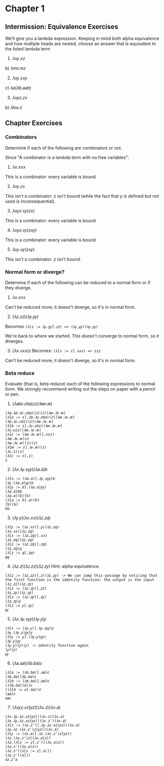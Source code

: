 # Chapter 1
## Intermission: Equivalence Exercises
We’ll give you a lambda expression. Keeping in mind both alpha equivalence and how multiple heads are nested, choose an answer that is equivalent to the listed lambda term

1. 𝜆𝑥𝑦.𝑥𝑧

  b) 𝜆𝑚𝑛.𝑚𝑧

2. 𝜆𝑥𝑦.𝑥𝑥𝑦

  c) 𝜆𝑎(𝜆𝑏.𝑎𝑎𝑏)

3. 𝜆𝑥𝑦𝑧.𝑧𝑥 

  b) 𝜆𝑡𝑜𝑠.𝑠`

## Chapter Exercises
### Combinators
Determine if each of the following are combinators or not.

Since "A combinator is a lambda term with no free variables":

1. 𝜆𝑥.𝑥𝑥𝑥

  This is a combinator: every variable is bound.

2. 𝜆𝑥𝑦.𝑧𝑥

  This isn't a combinator: z isn't bound (while the fact that y is defined but not used is inconsequential).

3. 𝜆𝑥𝑦𝑧.𝑥𝑦(𝑧𝑥)

  This is a combinator: every variable is bound.

4. 𝜆𝑥𝑦𝑧.𝑥𝑦(𝑧𝑥𝑦)

  This is a combinator: every variable is bound.

5. 𝜆𝑥𝑦.𝑥𝑦(𝑧𝑥𝑦)

  This isn't a combinator: z isn't bound.

### Normal form or diverge?
Determine if each of the following can be reduced to a normal form or if they diverge.

1. 𝜆𝑥.𝑥𝑥𝑥

  Can't be reduced more; it doesn't diverge, so it's in normal form.

2. (𝜆𝑧.𝑧𝑧)(𝜆𝑦.𝑦𝑦)

  Becomes `(𝜆[z := 𝜆𝑦.𝑦𝑦].𝑧𝑧) => (𝜆𝑦.𝑦𝑦)(𝜆𝑦.𝑦𝑦)`

  We're back to where we started. This doesn't converge to normal form, so it diverges.

3. (𝜆𝑥.𝑥𝑥𝑥)𝑧
  Becomes: `(𝜆[𝑥 := z].𝑥𝑥𝑥) => zzz`

  Can't be reduced more; it doesn't diverge, so it's in normal form.

### Beta reduce
Evaluate (that is, beta reduce) each of the following expressions to normal form. We strongly recommend writing out the steps on paper with a pencil or pen.

1. (𝜆𝑎𝑏𝑐.𝑐𝑏𝑎)𝑧𝑧(𝜆𝑤𝑣.𝑤)

```
(𝜆𝑎.𝜆𝑏.𝜆𝑐.𝑐𝑏𝑎)(𝑧)(𝑧)(𝜆𝑤.𝜆𝑣.𝑤)
(𝜆[𝑎 := z].𝜆𝑏.𝜆𝑐.𝑐𝑏𝑎)(𝑧)(𝜆𝑤.𝜆𝑣.𝑤)
(𝜆𝑏.𝜆𝑐.𝑐𝑏z)(𝑧)(𝜆𝑤.𝜆𝑣.𝑤)
(𝜆[𝑏 := z].𝜆𝑐.𝑐𝑏z)(𝜆𝑤.𝜆𝑣.𝑤)
(𝜆𝑐.𝑐zz)(𝜆𝑤.𝜆𝑣.𝑤)
(𝜆[𝑐 := (𝜆𝑤.𝜆𝑣.𝑤)].𝑐zz)
(𝜆𝑤.𝜆𝑣.𝑤)zz
(𝜆𝑤.𝜆𝑣.𝑤)(z)(z)
(𝜆[𝑤 := z].𝜆𝑣.𝑤)(z)
(𝜆𝑣.z)(z)
(𝜆[𝑣 := z].z)
z
```

2. (𝜆𝑥.𝜆𝑦.𝑥𝑦𝑦)(𝜆𝑎.𝑎)𝑏

```
(𝜆[x := (𝜆𝑎.𝑎)].𝜆𝑦.𝑥𝑦𝑦)𝑏
(𝜆𝑦.(𝜆𝑎.𝑎)𝑦𝑦)𝑏
(𝜆[𝑦 := 𝑏].(𝜆𝑎.𝑎)𝑦𝑦)
(𝜆𝑎.𝑎)bb
(𝜆𝑎.𝑎)(b)(b)
(𝜆[𝑎 := b].𝑎)(b)
(b)(b)
bb
```

3. (𝜆𝑦.𝑦)(𝜆𝑥.𝑥𝑥)(𝜆𝑧.𝑧𝑞)

```
(𝜆[𝑦 := (𝜆𝑥.𝑥𝑥)].𝑦)(𝜆𝑧.𝑧𝑞)
(𝜆𝑥.𝑥𝑥)(𝜆𝑧.𝑧𝑞)
(𝜆[𝑥 := (𝜆𝑧.𝑧𝑞)].𝑥𝑥)
(𝜆𝑧.𝑧𝑞)(𝜆𝑧.𝑧𝑞)
(𝜆[𝑧 := (𝜆𝑧.𝑧𝑞)].𝑧𝑞)
(𝜆𝑧.𝑧𝑞)𝑞
(𝜆[𝑧 := 𝑞].𝑧𝑞)
𝑞𝑞
```

4. (𝜆𝑧.𝑧)(𝜆𝑧.𝑧𝑧)(𝜆𝑧.𝑧𝑦) Hint: alpha equivalence.

```
(𝜆[𝑧 := (𝜆𝑧.𝑧𝑧)].𝑧)(𝜆𝑧.𝑧𝑦) -> We can jump this passage by noticing that the first function is the identity function: the output is the input
(𝜆𝑧.𝑧𝑧)(𝜆𝑧.𝑧𝑦)
(𝜆[𝑧 := (𝜆𝑧.𝑧𝑦)].𝑧𝑧)
(𝜆𝑧.𝑧𝑦)(𝜆𝑧.𝑧𝑦)
(𝜆[𝑧 := (𝜆𝑧.𝑧𝑦)].𝑧𝑦)
(𝜆𝑧.𝑧𝑦)𝑦
(𝜆[𝑧 := 𝑦].𝑧𝑦)
𝑦𝑦
```

5. (𝜆𝑥.𝜆𝑦.𝑥𝑦𝑦)(𝜆𝑦.𝑦)𝑦

```
(𝜆[𝑥 := (𝜆𝑦.𝑦)].𝜆𝑦.𝑥𝑦𝑦)𝑦
(𝜆𝑦.(𝜆𝑦.𝑦)𝑦𝑦)𝑦
(𝜆[𝑦 := y].(𝜆𝑦.𝑦)𝑦𝑦)
(𝜆𝑦.𝑦)𝑦𝑦
(𝜆𝑦.𝑦)(𝑦)(𝑦) -> identity function again
(𝑦)(𝑦)
𝑦𝑦
```

6. (𝜆𝑎.𝑎𝑎)(𝜆𝑏.𝑏𝑎)𝑐

```
(𝜆[𝑎 := (𝜆𝑏.𝑏𝑎)].𝑎𝑎)𝑐
(𝜆𝑏.𝑏𝑎)(𝜆𝑏.𝑏𝑎)𝑐
(𝜆[𝑏 := (𝜆𝑏.𝑏𝑎)].𝑏𝑎)𝑐
((𝜆𝑏.𝑏𝑎)(𝑎))𝑐
((𝜆[𝑏 := 𝑎].𝑏𝑎))𝑐
(𝑎𝑎)𝑐
𝑎𝑎𝑐
```

7. (𝜆𝑥𝑦𝑧.𝑥𝑧(𝑦𝑧))(𝜆𝑥.𝑧)(𝜆𝑥.𝑎)

```
(𝜆𝑥.𝜆𝑦.𝜆𝑧.𝑥𝑧(𝑦𝑧))(𝜆𝑥.𝑧)(𝜆𝑥.𝑎)
(𝜆𝑥.𝜆𝑦.𝜆𝑧.𝑥𝑧(𝑦𝑧))(𝜆𝑥.𝑧')(𝜆𝑥.𝑎)
(𝜆[𝑥 := (𝜆𝑥.𝑧')].𝜆𝑦.𝜆𝑧.𝑥𝑧(𝑦𝑧))(𝜆𝑥.𝑎)
(𝜆𝑦.𝜆𝑧.(𝜆𝑥.𝑧')𝑧(𝑦𝑧))(𝜆𝑥.𝑎)
(𝜆[𝑦 := (𝜆𝑥.𝑎)].𝜆𝑧.(𝜆𝑥.𝑧')𝑧(𝑦𝑧))
(𝜆𝑧.(𝜆𝑥.𝑧')𝑧((𝜆𝑥.𝑎)𝑧))
(𝜆𝑧.(𝜆[𝑥 := 𝑧].𝑧')((𝜆𝑥.𝑎)𝑧))
(𝜆𝑧.𝑧'((𝜆𝑥.𝑎)𝑧))
(𝜆𝑧.𝑧'((𝜆[𝑥 := 𝑧].𝑎)))
(𝜆𝑧.𝑧'((𝑎)))
𝜆𝑧.𝑧'𝑎
```
